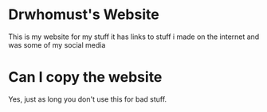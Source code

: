 # Drwhomust's Website
This is my website for my stuff
it has links to stuff i made on the internet
and was some of my social media

# Can I copy the website

Yes, just as long you don't use this for bad stuff.
